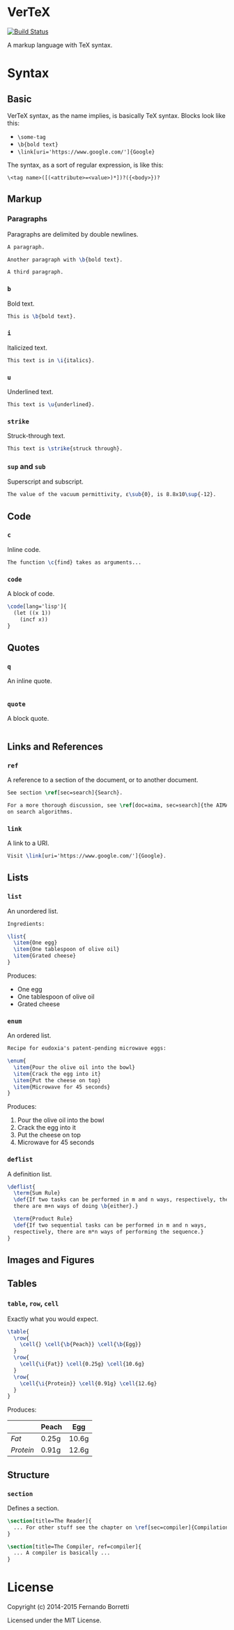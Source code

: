 # VerTeX

[![Build Status](https://travis-ci.org/CommonDoc/vertex.svg?branch=master)](https://travis-ci.org/CommonDoc/vertex)

A markup language with TeX syntax.

# Syntax

## Basic

VerTeX syntax, as the name implies, is basically TeX syntax. Blocks look like
this:

* `\some-tag`
* `\b{bold text}`
* `\link[uri='https://www.google.com/']{Google}`

The syntax, as a sort of regular expression, is like this:

```
\<tag name>([(<attribute>=<value>)*])?({<body>})?
```

## Markup

### Paragraphs

Paragraphs are delimited by double newlines.

```tex
A paragraph.

Another paragraph with \b{bold text}.

A third paragraph.
```

### `b`

Bold text.

```tex
This is \b{bold text}.
```

### `i`

Italicized text.

```tex
This text is in \i{italics}.
```

### `u`

Underlined text.

```tex
This text is \u{underlined}.
```

### `strike`

Struck-through text.

```tex
This text is \strike{struck through}.
```

### `sup` and `sub`

Superscript and subscript.

```tex
The value of the vacuum permittivity, ε\sub{0}, is 8.8x10\sup{-12}.
```

## Code

### `c`

Inline code.

```tex
The function \c{find} takes as arguments...
```

### `code`

A block of code.

```tex
\code[lang='lisp']{
  (let ((x 1))
    (incf x))
}
```

## Quotes

### `q`

An inline quote.

```tex

```

### `quote`

A block quote.

```tex

```

## Links and References

### `ref`

A reference to a section of the document, or to another document.

```tex
See section \ref[sec=search]{Search}.

For a more thorough discussion, see \ref[doc=aima, sec=search]{the AIMA chapter}
on search algorithms.
```

### `link`

A link to a URI.

```tex
Visit \link[uri='https://www.google.com/']{Google}.
```

## Lists

### `list`

An unordered list.

```tex
Ingredients:

\list{
  \item{One egg}
  \item{One tablespoon of olive oil}
  \item{Grated cheese}
}
```

Produces:

* One egg
* One tablespoon of olive oil
* Grated cheese

### `enum`

An ordered list.

```tex
Recipe for eudoxia's patent-pending microwave eggs:

\enum{
  \item{Pour the olive oil into the bowl}
  \item{Crack the egg into it}
  \item{Put the cheese on top}
  \item{Microwave for 45 seconds}
}
```

Produces:

1. Pour the olive oil into the bowl
2. Crack the egg into it
3. Put the cheese on top
4. Microwave for 45 seconds

### `deflist`

A definition list.

```tex
\deflist{
  \term{Sum Rule}
  \def{If two tasks can be performed in m and n ways, respectively, then
  there are m+n ways of doing \b{either}.}

  \term{Product Rule}
  \def{If two sequential tasks can be performed in m and n ways,
  respectively, there are m*n ways of performing the sequence.}
}
```

## Images and Figures

## Tables

### `table`, `row`, `cell`

Exactly what you would expect.

```tex
\table{
  \row{
    \cell{} \cell{\b{Peach}} \cell{\b{Egg}}
  }
  \row{
    \cell{\i{Fat}} \cell{0.25g} \cell{10.6g}
  }
  \row{
    \cell{\i{Protein}} \cell{0.91g} \cell{12.6g}
  }
}
```

Produces:

|             | **Peach** | **Egg** |
| ----------- | --------- | ------- |
| *Fat*       | 0.25g     | 10.6g   |
| *Protein*   | 0.91g     | 12.6g   |

## Structure

### `section`

Defines a section.

```tex
\section[title=The Reader]{
  ... For other stuff see the chapter on \ref[sec=compiler]{Compilation}.
}

\section[title=The Compiler, ref=compiler]{
  ... A compiler is basically ...
}
```

# License

Copyright (c) 2014-2015 Fernando Borretti

Licensed under the MIT License.
